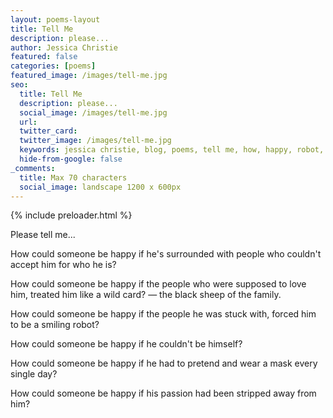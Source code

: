 ```yaml
---
layout: poems-layout
title: Tell Me
description: please...
author: Jessica Christie
featured: false
categories: [poems]
featured_image: /images/tell-me.jpg
seo:
  title: Tell Me
  description: please...
  social_image: /images/tell-me.jpg
  url:
  twitter_card:
  twitter_image: /images/tell-me.jpg
  keywords: jessica christie, blog, poems, tell me, how, happy, robot, mask, pretend, wild card
  hide-from-google: false
_comments:
  title: Max 70 characters
  social_image: landscape 1200 x 600px
---
```


{% include preloader.html %}

Please tell me...

How could someone be happy if he's surrounded with people who couldn't accept him for who he is?

How could someone be happy if the people who were supposed to love him, treated him like a wild card? ― the black sheep of the family.

How could someone be happy if the people he was stuck with, forced him to be a smiling robot?

How could someone be happy if he couldn't be himself?

How could someone be happy if he had to pretend and wear a mask every single day?

How could someone be happy if his passion had been stripped away from him?

&nbsp;
